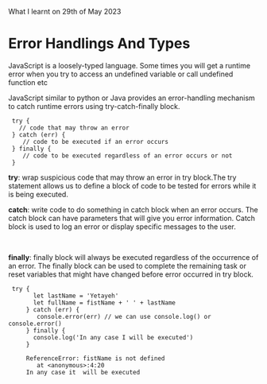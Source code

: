 What I learnt on 29th of May 2023

# Error Handlings And Types
<p>JavaScript is a loosely-typed language. Some times you will get a runtime error when you try to access an undefined variable or call undefined function etc <br> 

JavaScript similar to python or Java provides an error-handling mechanism to catch runtime errors using try-catch-finally block.</p>

     try {
       // code that may throw an error
     } catch (err) {
        // code to be executed if an error occurs
     } finally {
        // code to be executed regardless of an error occurs or not
     }

<p><b>try</b>: wrap suspicious code that may throw an error in try block.The try statement allows us to define a block of code to be tested for errors while it is being executed.

<br>

<b>catch</b>: write code to do something in catch block when an error occurs. The catch block can have parameters that will give you error information. Catch block is used to log an error or display specific messages to the user.

<br>

<b>finally</b>: finally block will always be executed regardless of the occurrence of an error. The finally block can be used to complete the remaining task or reset variables that might have changed before error occurred in try block.</p>

     try {
           let lastName = 'Yetayeh'
           let fullName = fistName + ' ' + lastName
         } catch (err) {
            console.error(err) // we can use console.log() or console.error()
         } finally {
           console.log('In any case I will be executed')
         }

         ReferenceError: fistName is not defined
            at <anonymous>:4:20
         In any case it  will be executed


